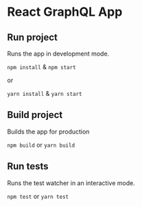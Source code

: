 # React GraphQL App

## Run project
Runs the app in development mode.

`npm install` & `npm start`

or

`yarn install` & `yarn start`

## Build project
Builds the app for production

`npm build` or `yarn build`

## Run tests
Runs the test watcher in an interactive mode.

`npm test` or `yarn test`
